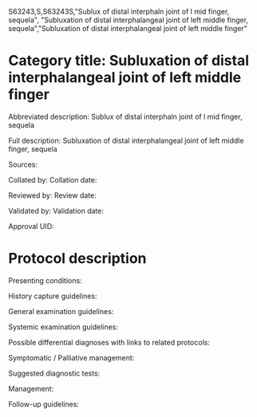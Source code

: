 S63243,S,S63243S,"Sublux of distal interphaln joint of l mid finger, sequela", "Subluxation of distal interphalangeal joint of left middle finger, sequela","Subluxation of distal interphalangeal joint of left middle finger"
# Category title: Subluxation of distal interphalangeal joint of left middle finger

Abbreviated description: Sublux of distal interphaln joint of l mid finger, sequela

Full description: Subluxation of distal interphalangeal joint of left middle finger, sequela

Sources:

Collated by:
Collation date:

Reviewed by:
Review date:

Validated by:
Validation date:

Approval UID:

# Protocol description

Presenting conditions:

History capture guidelines:

General examination guidelines:

Systemic examination guidelines:

Possible differential diagnoses with links to related protocols:

Symptomatic / Palliative management:

Suggested diagnostic tests:

Management:

Follow-up guidelines:
